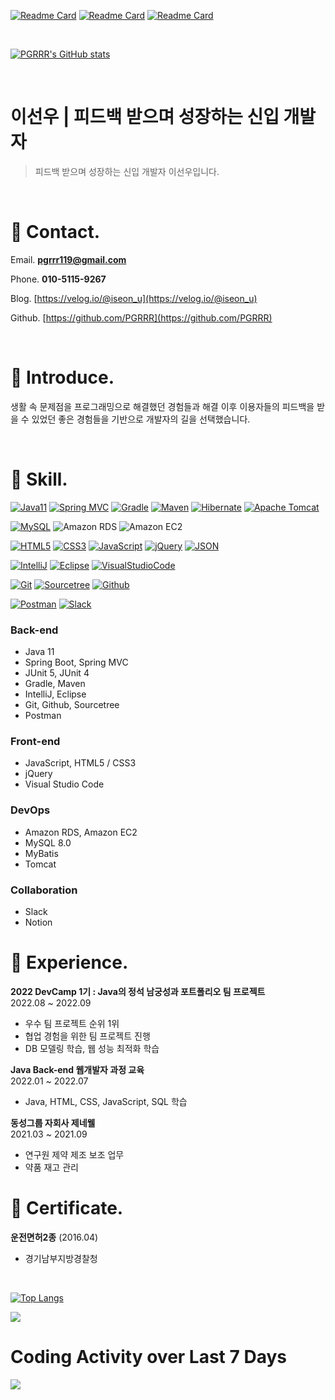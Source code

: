 [![Readme Card](https://github-readme-stats.vercel.app/api/pin/?username=pgrrr&repo=only-fresh)](https://github.com/PGRRR/only-fresh)
[![Readme Card](https://github-readme-stats.vercel.app/api/pin/?username=pgrrr&repo=just-eat)](https://github.com/PGRRR/just-eat)
[![Readme Card](https://github-readme-stats.vercel.app/api/pin/?username=pgrrr&repo=hole-in-one)](https://github.com/PGRRR/hole-in-one)

</br>

[![PGRRR's GitHub stats](https://github-readme-stats.vercel.app/api?username=pgrrr&show_icons=true&theme=prussian)](https://github.com/PGRRR)

</br>

# 이선우 | 피드백 받으며 성장하는 신입 개발자

>피드백 받으며 성장하는 신입 개발자 이선우입니다.

</br>

# 📍 Contact.

Email. **pgrrr119@gmail.com**

Phone. **010-5115-9267**

Blog. [https://velog.io/@iseon_u](https://velog.io/@iseon_u)

Github. [https://github.com/PGRRR](https://github.com/PGRRR)

</br>

# 📍 Introduce.

생활 속 문제점을 프로그래밍으로 해결했던 경험들과 해결 이후 이용자들의 피드백을 받을 수 있었던 좋은 경험들을 기반으로 개발자의 길을 선택했습니다.

</br>

# 📍 Skill.
[![Java11](https://img.shields.io/badge/Java11-007396.svg?&style=for-the-badge&logo=java&logoColor=white)](https://ko.wikipedia.org/wiki/%EC%9E%90%EB%B0%94_(%ED%94%84%EB%A1%9C%EA%B7%B8%EB%9E%98%EB%B0%8D_%EC%96%B8%EC%96%B4))
[![Spring MVC](https://img.shields.io/badge/Spring-6DB33F.svg?&style=for-the-badge&logo=spring&logoColor=white)](https://spring.io/)
[![Gradle](https://img.shields.io/badge/Gradle-beige.svg?style=for-the-badge&logo=Gradle&logoColor=02303A)](https://gradle.org/)
[![Maven](https://img.shields.io/badge/Apache%20Maven-beige.svg?style=for-the-badge&logo=Apache%20Maven&logoColor=C71A36)](https://maven.apache.org/)
[![Hibernate](https://img.shields.io/badge/hibernate-beige.svg?style=for-the-badge&logo=hibernate&logoColor=59666C)](https://hibernate.org/)
[![Apache Tomcat](https://img.shields.io/badge/apache%20tomcat-333.svg?style=for-the-badge&logo=apache%20tomcat&logoColor=F8DC75)](https://tomcat.apache.org/)

[![MySQL](https://img.shields.io/badge/MySQL-black.svg?style=for-the-badge&logo=MySQL&logoColor=4479A1)](https://www.mysql.com/)
![Amazon RDS](https://img.shields.io/badge/Amazon%20RDS-527FFF.svg?style=for-the-badge&logo=Amazon%20RDS&logoColor=white)
![Amazon EC2](https://img.shields.io/badge/amazon%20ec2-orange.svg?style=for-the-badge&logo=amazon%20ec2&logoColor=white)

[![HTML5](https://img.shields.io/badge/HTML5-E34F26.svg?&style=for-the-badge&logo=HTML5&logoColor=white)](https://developer.mozilla.org/ko/docs/Web/HTML)
[![CSS3](https://img.shields.io/badge/CSS3-1572B6.svg?&style=for-the-badge&logo=CSS3&logoColor=white)](https://developer.mozilla.org/ko/docs/Web/CSS)
[![JavaScript](https://img.shields.io/badge/JavaScript-F7DF1E.svg?&style=for-the-badge&logo=JavaScript&logoColor=black)](https://www.javascript.com/)
[![jQuery](https://img.shields.io/badge/jquery-beige.svg?style=for-the-badge&logo=jquery&logoColor=0769AD)](https://jquery.com/)
[![JSON](https://img.shields.io/badge/json-beige.svg?style=for-the-badge&logo=json&logoColor=black)](https://www.json.org/json-en.html)

[![IntelliJ](https://img.shields.io/badge/IntelliJ-beige.svg?style=flat-square&logo=IntelliJIDEA&logoColor=black)](https://www.jetbrains.com/ko-kr/idea/)
[![Eclipse](https://img.shields.io/badge/Eclipse-beige.svg?style=flat-square&logo=Eclipse&logoColor=2C2255)](https://www.eclipse.org/)
[![VisualStudioCode](https://img.shields.io/badge/VS%20Code-black.svg?style=flat-square&logo=VisualStudioCode&logoColor=007ACC)](https://code.visualstudio.com/)

[![Git](https://img.shields.io/badge/Git-beige.svg?style=flat-square&logo=Git&logoColor=F05032)](https://git-scm.com/)
[![Sourcetree](https://img.shields.io/badge/Sourcetree-beige.svg?style=flat-square&logo=Sourcetree&logoColor=0052CC)](https://www.sourcetreeapp.com/)
[![Github](https://img.shields.io/badge/Github-181717.svg?style=flat-square&logo=Github&logoColor=white)](https://github.com/)

[![Postman](https://img.shields.io/badge/postman-beige.svg?style=flat-square&logo=postman&logoColor=FF6C37)](https://www.postman.com/)
[![Slack](https://img.shields.io/badge/slack-4A154B.svg?style=flat-square&logo=slack&logoColor=white)](https://slack.com/intl/ko-kr/)


### Back-end

- Java 11
- Spring Boot, Spring MVC
- JUnit 5, JUnit 4
- Gradle, Maven
- IntelliJ, Eclipse
- Git, Github, Sourcetree
- Postman

### Front-end

- JavaScript, HTML5 / CSS3
- jQuery
- Visual Studio Code

### DevOps

- Amazon RDS, Amazon EC2
- MySQL 8.0
- MyBatis
- Tomcat

### Collaboration

- Slack
- Notion

# 📍 Experience.

**2022 DevCamp 1기 : Java의 정석 남궁성과 포트폴리오 팀 프로젝트**
</br>
2022.08 ~ 2022.09

- 우수 팀 프로젝트 순위 1위
- 협업 경험을 위한 팀 프로젝트 진행
- DB 모델링 학습, 웹 성능 최적화 학습

**Java Back-end 웹개발자 과정 교육**
</br>
2022.01 ~ 2022.07

- Java, HTML, CSS, JavaScript, SQL 학습

**동성그룹 자회사 제네웰**
</br>
2021.03 ~ 2021.09

- 연구원 제약 제조 보조 업무
- 약품 재고 관리

# 📍 C**ertificate.**

**운전면허2종** (2016.04)
- 경기남부지방경찰청

</br>

[![Top Langs](https://github-readme-stats.vercel.app/api/top-langs/?username=pgrrr&hide=html,tex)](https://github.com/PGRRR)

<a href="https://wakatime.com"><img src="https://wakatime.com/share/@9b088db3-8ede-4dad-9a4b-63489f41376c/c1f1053d-57a5-4c5d-bb93-9b8c24205f0e.png" /></a>

# Coding Activity over Last 7 Days
<a href="https://wakatime.com"><img src="https://wakatime.com/share/@9b088db3-8ede-4dad-9a4b-63489f41376c/01409e01-50a2-406e-b5d2-6dfc24795721.png" /></a>
</br>
